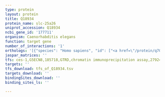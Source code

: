 ```yaml
---
type: protein
layout: protein
title: Q18934
protein_name: slc-25a26
uniprot_accession: Q18934
ncbi_gene_id: '177711'
organism: Caenorhabditis elegans
function: target gene
number_of_interactions: '1'
orthologs: '[{"species": "Homo sapiens", "id": ["<a href=\"/protein/q70hw3\">Q70HW3</a>"]}, {"species": "Mus musculus", "id": ["<a href=\"/protein/q5u680\">Q5U680</a>"]}, {"species": "Rattus norvegicus", "id": ["<a href=\"/protein/d4a6y6\">D4A6Y6</a>"]}, {"species": "Drosophila melanogaster", "id": ["<a href=\"/protein/q9vbn7\">Q9VBN7</a>"]}, {"species": "Danio rerio", "id": ["Q4V9P0"]}, {"species": "Saccharomyces cerevisiae", "id": ["<a href=\"/protein/p38921\">P38921</a>"]}]'
jaspar_matrices: ''
tfs: ces-1,G5ECN8,185718,GTRD,chromatin immunoprecipitation assay,27924024%5Buid%5D,No
targets: ''
tfs_download: tfs_of_Q18934.tsv
targets_download: ''
bindingSites_download: ''
binding_sites_ls: ''

---
```

